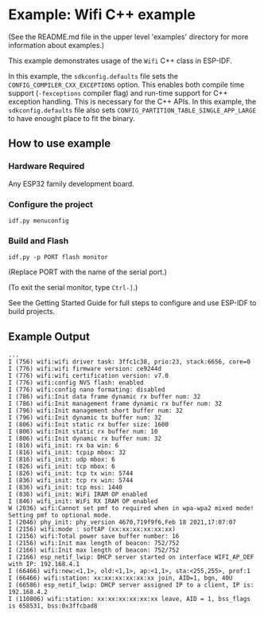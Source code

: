 # Example: Wifi C++ example

(See the README.md file in the upper level 'examples' directory for more information about examples.)

This example demonstrates usage of the `Wifi` C++ class in ESP-IDF.

In this example, the `sdkconfig.defaults` file sets the `CONFIG_COMPILER_CXX_EXCEPTIONS` option. 
This enables both compile time support (`-fexceptions` compiler flag) and run-time support for C++ exception handling.
This is necessary for the C++ APIs.
In this example, the `sdkconfig.defaults` file also sets `CONFIG_PARTITION_TABLE_SINGLE_APP_LARGE`
to have enought place to fit the binary.

## How to use example

### Hardware Required

Any ESP32 family development board.

### Configure the project

```
idf.py menuconfig
```

### Build and Flash

```
idf.py -p PORT flash monitor
```

(Replace PORT with the name of the serial port.)

(To exit the serial monitor, type ``Ctrl-]``.)

See the Getting Started Guide for full steps to configure and use ESP-IDF to build projects.

## Example Output

```
...
I (756) wifi:wifi driver task: 3ffc1c38, prio:23, stack:6656, core=0
I (776) wifi:wifi firmware version: ce9244d
I (776) wifi:wifi certification version: v7.0
I (776) wifi:config NVS flash: enabled
I (776) wifi:config nano formating: disabled
I (786) wifi:Init data frame dynamic rx buffer num: 32
I (786) wifi:Init management frame dynamic rx buffer num: 32
I (796) wifi:Init management short buffer num: 32
I (796) wifi:Init dynamic tx buffer num: 32
I (806) wifi:Init static rx buffer size: 1600
I (806) wifi:Init static rx buffer num: 10
I (806) wifi:Init dynamic rx buffer num: 32
I (816) wifi_init: rx ba win: 6
I (816) wifi_init: tcpip mbox: 32
I (816) wifi_init: udp mbox: 6
I (826) wifi_init: tcp mbox: 6
I (826) wifi_init: tcp tx win: 5744
I (836) wifi_init: tcp rx win: 5744
I (836) wifi_init: tcp mss: 1440
I (836) wifi_init: WiFi IRAM OP enabled
I (846) wifi_init: WiFi RX IRAM OP enabled
W (2036) wifi:Cannot set pmf to required when in wpa-wpa2 mixed mode! Setting pmf to optional mode.
I (2046) phy_init: phy_version 4670,719f9f6,Feb 18 2021,17:07:07
I (2156) wifi:mode : softAP (xx:xx:xx:xx:xx:xx)
I (2156) wifi:Total power save buffer number: 16
I (2156) wifi:Init max length of beacon: 752/752
I (2166) wifi:Init max length of beacon: 752/752
I (2166) esp_netif_lwip: DHCP server started on interface WIFI_AP_DEF with IP: 192.168.4.1
I (66466) wifi:new:<1,1>, old:<1,1>, ap:<1,1>, sta:<255,255>, prof:1
I (66466) wifi:station: xx:xx:xx:xx:xx:xx join, AID=1, bgn, 40U
I (66586) esp_netif_lwip: DHCP server assigned IP to a client, IP is: 192.168.4.2
I (110806) wifi:station: xx:xx:xx:xx:xx:xx leave, AID = 1, bss_flags is 658531, bss:0x3ffcbad8
```
